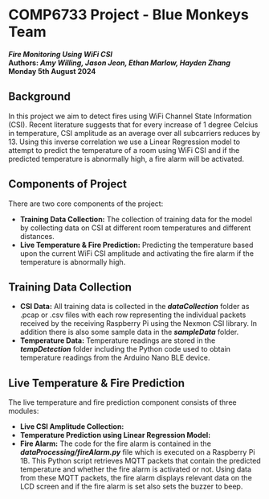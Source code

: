 # COMP6733 Project - Blue Monkeys Team
<strong><em> Fire Monitoring Using WiFi CSI </em></strong> <br>
<strong>Authors: <em>Amy Willing, Jason Jeon, Ethan Marlow, Hayden Zhang</em></strong><br>
<strong>Monday 5th August 2024</strong><br>

## Background
In this project we aim to detect fires using WiFi Channel State Information (CSI). Recent literature suggests that for every increase of 1 degree Celcius in temperature, CSI amplitude as an average over all subcarriers reduces by 13. Using this inverse correlation we use a Linear Regression model to attempt to predict the temperature of a room using WiFi CSI and if the predicted temperature is abnormally high, a fire alarm will be activated.

## Components of Project
There are two core components of the project:
- **Training Data Collection:** The collection of training data for the model by collecting data on CSI at different room temperatures and different distances.
- **Live Temperature & Fire Prediction:** Predicting the temperature based upon the current WiFi CSI amplitude and activating the fire alarm if the temperature is abnormally high.

## Training Data Collection
- **CSI Data:** All training data is collected in the ***dataCollection*** folder as .pcap or .csv files with each row representing the individual packets received by the receiving Raspberry Pi using the Nexmon CSI library. In addition there is also some sample data in the ***sampleData*** folder.
- **Temperature Data:** Temperature readings are stored in the ***tempDetection*** folder including the Python code used to obtain temperature readings from the Arduino Nano BLE device.

## Live Temperature & Fire Prediction
The live temperature and fire prediction component consists of three modules:
- **Live CSI Amplitude Collection:**
- **Temperature Prediction using Linear Regression Model:**
- **Fire Alarm:** The code for the fire alarm is contained in the ***dataProcessing/fireAlarm.py*** file which is executed on a Raspberry Pi 1B. This Python script retrieves MQTT packets that contain the predicted temperature and whether the fire alarm is activated or not. Using data from these MQTT packets, the fire alarm displays relevant data on the LCD screen and if the fire alarm is set also sets the buzzer to beep. 
